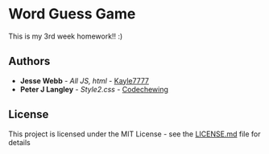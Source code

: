 # Word Guess Game

This is my 3rd week homework!! :)

## Authors

* **Jesse Webb** - *All JS, html* - [Kayle7777](https://github.com/kayle7777)
* **Peter J Langley** - *Style2.css* - [Codechewing](https://twitter.com/codechewing)

## License

This project is licensed under the MIT License - see the [LICENSE.md](LICENSE.md) file for details
